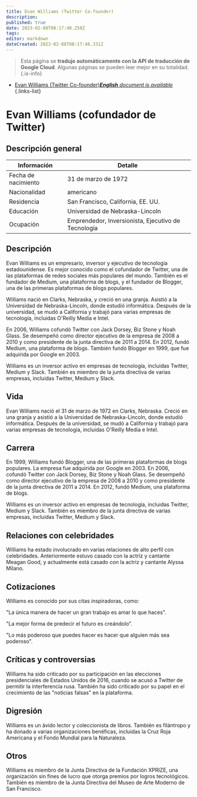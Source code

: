 ```yaml
---
title: Evan Williams (Twitter Co-founder)
description: 
published: true
date: 2023-02-08T08:17:48.258Z
tags: 
editor: markdown
dateCreated: 2023-02-08T08:17:46.331Z
---
```


> Esta página se **tradujo automáticamente con la API de traducción de Google Cloud**.
Algunas páginas se pueden leer mejor en su totalidad.{.is-info}



- [Evan Williams (Twitter Co-founder)***English** document is available*](/en/Knowledge-base/Dictionary/Person/evan-williams-twitter-co-founder)
{.links-list}


# Evan Williams (cofundador de Twitter)

## Descripción general

| Información | Detalle |
| ---------- | ------ |
| Fecha de nacimiento | 31 de marzo de 1972 |
| Nacionalidad | americano |
| Residencia | San Francisco, California, EE. UU. |
| Educación | Universidad de Nebraska-Lincoln |
| Ocupación | Emprendedor, Inversionista, Ejecutivo de Tecnología |

## Descripción

Evan Williams es un empresario, inversor y ejecutivo de tecnología estadounidense. Es mejor conocido como el cofundador de Twitter, una de las plataformas de redes sociales más populares del mundo. También es el fundador de Medium, una plataforma de blogs, y el fundador de Blogger, una de las primeras plataformas de blogs populares.

Williams nació en Clarks, Nebraska, y creció en una granja. Asistió a la Universidad de Nebraska-Lincoln, donde estudió informática. Después de la universidad, se mudó a California y trabajó para varias empresas de tecnología, incluidas O'Reilly Media e Intel.

En 2006, Williams cofundó Twitter con Jack Dorsey, Biz Stone y Noah Glass. Se desempeñó como director ejecutivo de la empresa de 2008 a 2010 y como presidente de la junta directiva de 2011 a 2014. En 2012, fundó Medium, una plataforma de blogs. También fundó Blogger en 1999, que fue adquirida por Google en 2003.

Williams es un inversor activo en empresas de tecnología, incluidas Twitter, Medium y Slack. También es miembro de la junta directiva de varias empresas, incluidas Twitter, Medium y Slack.

## Vida

Evan Williams nació el 31 de marzo de 1972 en Clarks, Nebraska. Creció en una granja y asistió a la Universidad de Nebraska-Lincoln, donde estudió informática. Después de la universidad, se mudó a California y trabajó para varias empresas de tecnología, incluidas O'Reilly Media e Intel.

## Carrera

En 1999, Williams fundó Blogger, una de las primeras plataformas de blogs populares. La empresa fue adquirida por Google en 2003. En 2006, cofundó Twitter con Jack Dorsey, Biz Stone y Noah Glass. Se desempeñó como director ejecutivo de la empresa de 2008 a 2010 y como presidente de la junta directiva de 2011 a 2014. En 2012, fundó Medium, una plataforma de blogs.

Williams es un inversor activo en empresas de tecnología, incluidas Twitter, Medium y Slack. También es miembro de la junta directiva de varias empresas, incluidas Twitter, Medium y Slack.

## Relaciones con celebridades

Williams ha estado involucrado en varias relaciones de alto perfil con celebridades. Anteriormente estuvo casado con la actriz y cantante Meagan Good, y actualmente está casado con la actriz y cantante Alyssa Milano.

## Cotizaciones

Williams es conocido por sus citas inspiradoras, como:

"La única manera de hacer un gran trabajo es amar lo que haces".

"La mejor forma de predecir el futuro es creándolo".

"Lo más poderoso que puedes hacer es hacer que alguien más sea poderoso".

## Críticas y controversias

Williams ha sido criticado por su participación en las elecciones presidenciales de Estados Unidos de 2016, cuando se acusó a Twitter de permitir la interferencia rusa. También ha sido criticado por su papel en el crecimiento de las "noticias falsas" en la plataforma.

## Digresión

Williams es un ávido lector y coleccionista de libros. También es filántropo y ha donado a varias organizaciones benéficas, incluidas la Cruz Roja Americana y el Fondo Mundial para la Naturaleza.

## Otros

Williams es miembro de la Junta Directiva de la Fundación XPRIZE, una organización sin fines de lucro que otorga premios por logros tecnológicos. También es miembro de la Junta Directiva del Museo de Arte Moderno de San Francisco.